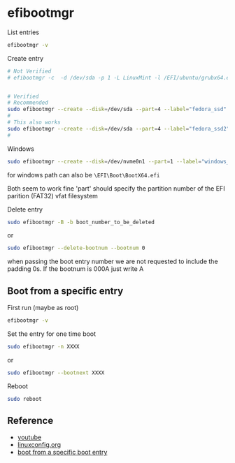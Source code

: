# efibootmgr

List entries
```sh
efibootmgr -v
```

Create entry
```sh
# Not Verified
# efibootmgr -c  -d /dev/sda -p 1 -L LinuxMint -l /EFI/ubuntu/grubx64.efi


# Verified
# Recommended
sudo efibootmgr --create --disk=/dev/sda --part=4 --label="fedora_ssd" --loader='\EFI\fedora\shimx64.efi'
#
# This also works
sudo efibootmgr --create --disk=/dev/sda --part=4 --label="fedora_ssd2" --loader='EFI\fedora\shimx64.efi'
#
```


Windows
```sh
sudo efibootmgr --create --disk=/dev/nvme0n1 --part=1 --label="windows_test" --loader='\EFI\Microsoft\Boot\bootmgfw.efi'
```
for windows path can also be `\EFI\Boot\BootX64.efi`

Both seem to work fine
'part' should specify the partition number of the EFI parition (FAT32) vfat filesystem

Delete entry
```sh
sudo efibootmgr -B -b boot_number_to_be_deleted
```
or
```sh
sudo efibootmgr --delete-bootnum --bootnum 0
```
 when passing the boot entry number we are not requested to include the padding 0s. If the bootnum is 000A just write A



## Boot from a specific entry

First run (maybe as root)
```sh
efibootmgr -v
```

Set the entry for one time boot
```sh
sudo efibootmgr -n XXXX
```
or
```sh
sudo efibootmgr --bootnext XXXX
```

Reboot
```sh
sudo reboot
```


## Reference
- [youtube](https://youtu.be/MN-Q5h2Iv8A)
- [linuxconfig.org](https://linuxconfig.org/how-to-manage-efi-boot-manager-entries-on-linux)
- [boot from a specific boot entry](https://unix.stackexchange.com/questions/674996/how-to-reboot-on-a-specific-device-from-command-line)
